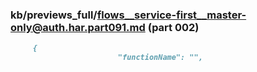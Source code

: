 ### kb/previews_full/flows__service-first__master-only@auth.har.part091.md (part 002)

```md
     {
                        "functionName": "",
              
```

```
